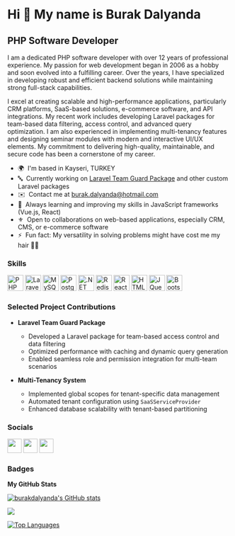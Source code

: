 Hi 👋 My name is Burak Dalyanda
===============================

PHP Software Developer
----------------------

I am a dedicated PHP software developer with over 12 years of professional experience. My passion for web development began in 2006 as a hobby and soon evolved into a fulfilling career. Over the years, I have specialized in developing robust and efficient backend solutions while maintaining strong full-stack capabilities.

I excel at creating scalable and high-performance applications, particularly CRM platforms, SaaS-based solutions, e-commerce software, and API integrations. My recent work includes developing Laravel packages for team-based data filtering, access control, and advanced query optimization. I am also experienced in implementing multi-tenancy features and designing seminar modules with modern and interactive UI/UX elements. My commitment to delivering high-quality, maintainable, and secure code has been a cornerstone of my career.

* 🌍  I'm based in Kayseri, TURKEY
* 🔤  Currently working on [Laravel Team Guard Package](https://github.com/burakdalyanda/laravel-team-guard) and other custom Laravel packages
* ✉️  Contact me at [burak.dalyanda@hotmail.com](mailto:burak.dalyanda@hotmail.com)
* 🔄  Always learning and improving my skills in JavaScript frameworks (Vue.js, React)
* ⚜️  Open to collaborations on web-based applications, especially CRM, CMS, or e-commerce software
* ⚡  Fun fact: My versatility in solving problems might have cost me my hair 🤷‍♂️

### Skills

<p align="left">
<a href="https://www.php.net/" target="_blank" rel="noreferrer"><img src="https://raw.githubusercontent.com/danielcranney/readme-generator/main/public/icons/skills/php-colored.svg" width="36" height="36" alt="PHP" /></a>
<a href="https://laravel.com/" target="_blank" rel="noreferrer"><img src="https://raw.githubusercontent.com/danielcranney/readme-generator/main/public/icons/skills/laravel-colored.svg" width="36" height="36" alt="Laravel" /></a>
<a href="https://www.mysql.com/" target="_blank" rel="noreferrer"><img src="https://raw.githubusercontent.com/danielcranney/readme-generator/main/public/icons/skills/mysql-colored.svg" width="36" height="36" alt="MySQL" /></a>
<a href="https://www.postgresql.org/" target="_blank" rel="noreferrer"><img src="https://raw.githubusercontent.com/danielcranney/readme-generator/main/public/icons/skills/postgresql-colored.svg" width="36" height="36" alt="PostgreSQL" /></a>
<a href="https://dotnet.microsoft.com/en-us/" target="_blank" rel="noreferrer"><img src="https://raw.githubusercontent.com/danielcranney/readme-generator/main/public/icons/skills/dot-net-colored.svg" width="36" height="36" alt=".NET" /></a>
<a href="https://redis.io/" target="_blank" rel="noreferrer"><img src="https://raw.githubusercontent.com/danielcranney/readme-generator/main/public/icons/skills/redis-colored.svg" width="36" height="36" alt="Redis" /></a>
<a href="https://reactjs.org/" target="_blank" rel="noreferrer"><img src="https://raw.githubusercontent.com/danielcranney/readme-generator/main/public/icons/skills/react-colored.svg" width="36" height="36" alt="React" /></a>
<a href="https://developer.mozilla.org/en-US/docs/Glossary/HTML5" target="_blank" rel="noreferrer"><img src="https://raw.githubusercontent.com/danielcranney/readme-generator/main/public/icons/skills/html5-colored.svg" width="36" height="36" alt="HTML5" /></a>
<a href="https://jquery.com/" target="_blank" rel="noreferrer"><img src="https://raw.githubusercontent.com/danielcranney/readme-generator/main/public/icons/skills/jquery-colored.svg" width="36" height="36" alt="JQuery" /></a>
<a href="https://getbootstrap.com/" target="_blank" rel="noreferrer"><img src="https://raw.githubusercontent.com/danielcranney/readme-generator/main/public/icons/skills/bootstrap-colored.svg" width="36" height="36" alt="Bootstrap" /></a>
</p>

### Selected Project Contributions

- **Laravel Team Guard Package**
  - Developed a Laravel package for team-based access control and data filtering
  - Optimized performance with caching and dynamic query generation
  - Enabled seamless role and permission integration for multi-team scenarios

- **Multi-Tenancy System**
  - Implemented global scopes for tenant-specific data management
  - Automated tenant configuration using `SaaSServiceProvider`
  - Enhanced database scalability with tenant-based partitioning

### Socials

<p align="left">
<a href="https://www.github.com/burakdalyanda" target="_blank" rel="noreferrer"><img src="https://raw.githubusercontent.com/danielcranney/readme-generator/main/public/icons/socials/github.svg" width="32" height="32" /></a>
<a href="https://www.linkedin.com/in/burakdalyanda" target="_blank" rel="noreferrer"><img src="https://raw.githubusercontent.com/danielcranney/readme-generator/main/public/icons/socials/linkedin.svg" width="32" height="32" /></a>
<a href="https://www.twitter.com/burakdalyanda" target="_blank" rel="noreferrer"><img src="https://raw.githubusercontent.com/danielcranney/readme-generator/main/public/icons/socials/twitter.svg" width="32" height="32" /></a>
</p>

### Badges

<b>My GitHub Stats</b>

<a href="http://www.github.com/burakdalyanda"><img src="https://github-readme-stats.vercel.app/api?username=burakdalyanda&show_icons=true&hide=&count_private=true&title_color=0891b2&text_color=ffffff&icon_color=0891b2&bg_color=1c1917&hide_border=true&show_icons=true" alt="burakdalyanda's GitHub stats" /></a>

<a href="http://www.github.com/burakdalyanda"><img src="https://github-readme-streak-stats.herokuapp.com/?user=burakdalyanda&stroke=ffffff&background=1c1917&ring=0891b2&fire=0891b2&currStreakNum=ffffff&currStreakLabel=0891b2&sideNums=ffffff&sideLabels=ffffff&dates=ffffff&hide_border=true" /></a>

<a href="https://github.com/burakdalyanda" align="left"><img src="https://github-readme-stats.vercel.app/api/top-langs/?username=burakdalyanda&langs_count=10&title_color=0891b2&text_color=ffffff&icon_color=0891b2&bg_color=1c1917&hide_border=true&locale=en&custom_title=Top%20%Languages" alt="Top Languages" /></a>
